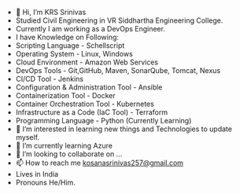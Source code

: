 - 👋 Hi, I’m KRS Srinivas
- Studied Civil Engineering in VR Siddhartha Engineering College.
- Currently I am working as a DevOps Engineer.
- I have Knowledge on Following:
- Scripting Language - Schellscript
- Operating System - Linux, Windows
- Cloud Environment - Amazon Web Services
- DevOps Tools - Git,GitHub, Maven, SonarQube, Tomcat, Nexus
- CI/CD Tool - Jenkins
- Configuration & Administration Tool - Ansible
- Containerization Tool - Docker
- Container Orchestration Tool - Kubernetes
- Infrastructure as a Code (IaC Tool) - Terraform
- Programming Language - Python (Currently Learning)
- 👀 I’m interested in learning new things and Technologies to update myself.
- 🌱 I’m currently learning Azure
- 💞️ I’m looking to collaborate on ...
- 📫 How to reach me kosanasrinivas257@gmail.com
- Lives in India    
- Pronouns He/Him.
  

<!---
krssrinivas7/krssrinivas7 is a ✨ special ✨ repository because its `README.md` (this file) appears on your GitHub profile.
You can click the Preview link to take a look at your changes.
--->
